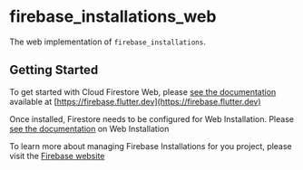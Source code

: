# firebase_installations_web

The web implementation of `firebase_installations`.

## Getting Started

To get started with Cloud Firestore Web, please [see the documentation](https://firebase.flutter.dev/docs/installations/overview)
available at [https://firebase.flutter.dev](https://firebase.flutter.dev)

Once installed, Firestore needs to be configured for Web Installation.  Please [see the documentation](https://firebase.flutter.dev/docs/installations/overview#3-web-only-add-the-sdk) on Web Installation

To learn more about managing Firebase Installations for you project, please visit the [Firebase website](https://firebase.google.com/docs/projects/manage-installations)
